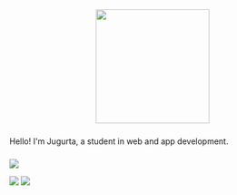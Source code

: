<div align="center">
  <img height="200" src="https://media2.dev.to/dynamic/image/width=1000,height=420,fit=cover,gravity=auto,format=auto/https%3A%2F%2Fdev-to-uploads.s3.amazonaws.com%2Fuploads%2Farticles%2Ff40lxbcq8nak6atdurlx.gif"  />
</div>

###

<p align="left">Hello! I'm Jugurta, a student in web and app development.</p>

###








![](http://github-profile-summary-cards.vercel.app/api/cards/profile-details?username=jugurta12&theme=date_night) 

![](http://github-profile-summary-cards.vercel.app/api/cards/most-commit-language?username=jugurta12&theme=date_night) ![](http://github-profile-summary-cards.vercel.app/api/cards/productive-time?username=jugurta12&theme=date_night&utcOffset=8)
